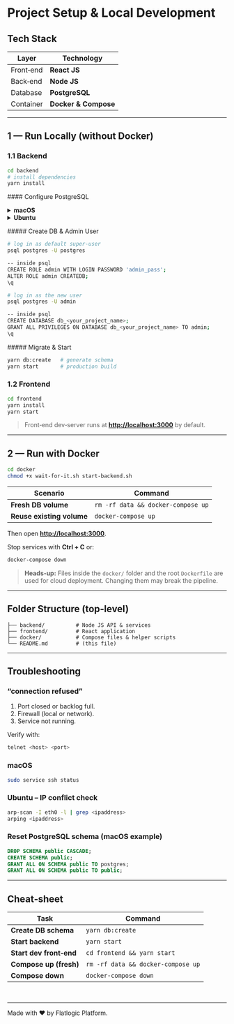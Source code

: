 # Project Setup & Local Development

## Tech Stack

| Layer     | Technology           |
| --------- | -------------------- |
| Front‑end | **React JS**         |
| Back‑end  | **Node JS**          |
| Database  | **PostgreSQL**       |
| Container | **Docker & Compose** |

---

## 1 — Run Locally (without Docker)

### 1.1 Backend

```bash
cd backend
# install dependencies
yarn install
```

\#### Configure PostgreSQL

<details>
<summary><strong>macOS</strong></summary>

```bash
brew install postgres
```

</details>
<details>
<summary><strong>Ubuntu</strong></summary>

```bash
sudo apt update
sudo apt install postgresql postgresql-contrib
```

</details>

\##### Create DB & Admin User

```bash
# log in as default super‑user
psql postgres -U postgres

-- inside psql
CREATE ROLE admin WITH LOGIN PASSWORD 'admin_pass';
ALTER ROLE admin CREATEDB;
\q

# log in as the new user
psql postgres -U admin

-- inside psql
CREATE DATABASE db_<your_project_name>;
GRANT ALL PRIVILEGES ON DATABASE db_<your_project_name> TO admin;
\q
```

\##### Migrate & Start

```bash
yarn db:create   # generate schema
yarn start       # production build
```

### 1.2 Frontend

```bash
cd frontend
yarn install
yarn start
```

> Front‑end dev‑server runs at **[http://localhost:3000](http://localhost:3000)** by default.

---

## 2 — Run with Docker

```bash
cd docker
chmod +x wait-for-it.sh start-backend.sh
```

| Scenario                  | Command                            |
| ------------------------- | ---------------------------------- |
| **Fresh DB volume**       | `rm -rf data && docker-compose up` |
| **Reuse existing volume** | `docker-compose up`                |

Then open **[http://localhost:3000](http://localhost:3000)**.

Stop services with **Ctrl + C** or:

```bash
docker-compose down
```

> **Heads‑up:** Files inside the `docker/` folder and the root `Dockerfile` are used for cloud deployment. Changing them may break the pipeline.

---

## Folder Structure (top‑level)

```text
├── backend/          # Node JS API & services
├── frontend/         # React application
├── docker/           # Compose files & helper scripts
└── README.md         # (this file)
```

---

## Troubleshooting

### “connection refused”

1. Port closed or backlog full.
2. Firewall (local or network).
3. Service not running.

Verify with:

```bash
telnet <host> <port>
```

### macOS

```bash
sudo service ssh status
```

### Ubuntu – IP conflict check

```bash
arp-scan -I eth0 -l | grep <ipaddress>
arping <ipaddress>
```

### Reset PostgreSQL schema (macOS example)

```sql
DROP SCHEMA public CASCADE;
CREATE SCHEMA public;
GRANT ALL ON SCHEMA public TO postgres;
GRANT ALL ON SCHEMA public TO public;
```

---

## Cheat‑sheet

| Task                    | Command                            |
| ----------------------- | ---------------------------------- |
| **Create DB schema**    | `yarn db:create`                   |
| **Start backend**       | `yarn start`                       |
| **Start dev front‑end** | `cd frontend && yarn start`        |
| **Compose up (fresh)**  | `rm -rf data && docker-compose up` |
| **Compose down**        | `docker-compose down`              |

<br/>

---

Made with ❤️ by Flatlogic Platform.
